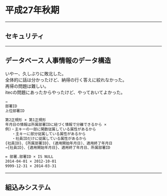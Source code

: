 # 平成27年秋期

---

## セキュリティ

---

## データベース 人事情報のデータ構造

いやー、久しぶりに敗北した。  
全体的に話は分かったけど、納得の行く答えに絞れなかった。  
再帰の問題は難しい。  
itecの問題にあったからやったけど、やっておいてよかった。  

``` txt : 30分 3/9
→
部署ID
上位部署ID

第2正規形 × 第1正規形
年月日の情報は所属部署IDに紐づく情報で分離できるから ×
例)・主キーの一部に関数従属している属性があるから
   ・主キーに部分従属している属性があるから
   ・社員IDだけに従属している属性があるから
{社員ID}、{所属部署ID}、(適用開始年月日)、適用終了年月日
→{社員ID}、{適用開始年月日}、適用終了年月日、所属部署ID

= 部署.部署ID × IS NULL
2014-04-01 × 2012-10-01
9999-12-31 × 2014-03-31
```

---

## 組込みシステム
